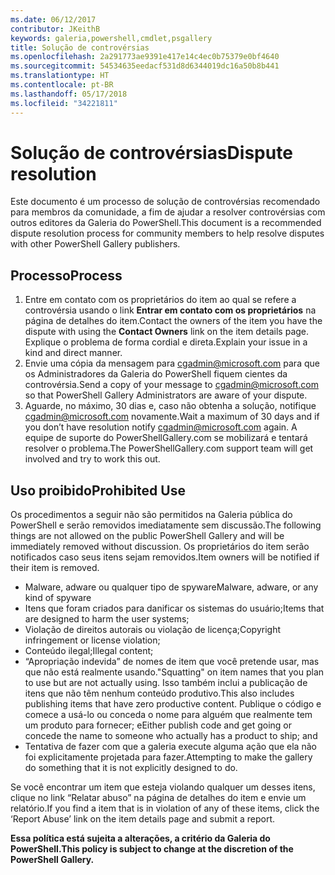 ```yaml
---
ms.date: 06/12/2017
contributor: JKeithB
keywords: galeria,powershell,cmdlet,psgallery
title: Solução de controvérsias
ms.openlocfilehash: 2a291773ae9391e417e14c4ec0b75379e0bf4640
ms.sourcegitcommit: 54534635eedacf531d8d6344019dc16a50b8b441
ms.translationtype: HT
ms.contentlocale: pt-BR
ms.lasthandoff: 05/17/2018
ms.locfileid: "34221811"
---
```

# <a name="dispute-resolution"></a><span data-ttu-id="dbd64-103">Solução de controvérsias</span><span class="sxs-lookup"><span data-stu-id="dbd64-103">Dispute resolution</span></span>

<span data-ttu-id="dbd64-104">Este documento é um processo de solução de controvérsias recomendado para membros da comunidade, a fim de ajudar a resolver controvérsias com outros editores da Galeria do PowerShell.</span><span class="sxs-lookup"><span data-stu-id="dbd64-104">This document is a recommended dispute resolution process for community members to help resolve disputes with other PowerShell Gallery publishers.</span></span>

## <a name="process"></a><span data-ttu-id="dbd64-105">Processo</span><span class="sxs-lookup"><span data-stu-id="dbd64-105">Process</span></span>

1. <span data-ttu-id="dbd64-106">Entre em contato com os proprietários do item ao qual se refere a controvérsia usando o link **Entrar em contato com os proprietários** na página de detalhes do item.</span><span class="sxs-lookup"><span data-stu-id="dbd64-106">Contact the owners of the item you have the dispute with using the **Contact Owners** link on the item details page.</span></span>
<span data-ttu-id="dbd64-107">Explique o problema de forma cordial e direta.</span><span class="sxs-lookup"><span data-stu-id="dbd64-107">Explain your issue in a kind and direct manner.</span></span>
2. <span data-ttu-id="dbd64-108">Envie uma cópia da mensagem para [cgadmin@microsoft.com](mailto:cgadmin@microsoft.com) para que os Administradores da Galeria do PowerShell fiquem cientes da controvérsia.</span><span class="sxs-lookup"><span data-stu-id="dbd64-108">Send a copy of your message to [cgadmin@microsoft.com](mailto:cgadmin@microsoft.com) so that PowerShell Gallery Administrators are aware of your dispute.</span></span>
3. <span data-ttu-id="dbd64-109">Aguarde, no máximo, 30 dias e, caso não obtenha a solução, notifique [cgadmin@microsoft.com](mailto:cgadmin@microsoft.com) novamente.</span><span class="sxs-lookup"><span data-stu-id="dbd64-109">Wait a maximum of 30 days and if you don’t have resolution notify [cgadmin@microsoft.com](mailto:cgadmin@microsoft.com) again.</span></span>
<span data-ttu-id="dbd64-110">A equipe de suporte do PowerShellGallery.com se mobilizará e tentará resolver o problema.</span><span class="sxs-lookup"><span data-stu-id="dbd64-110">The PowerShellGallery.com support team will get involved and try to work this out.</span></span>


## <a name="prohibited-use"></a><span data-ttu-id="dbd64-111">Uso proibido</span><span class="sxs-lookup"><span data-stu-id="dbd64-111">Prohibited Use</span></span>

<span data-ttu-id="dbd64-112">Os procedimentos a seguir não são permitidos na Galeria pública do PowerShell e serão removidos imediatamente sem discussão.</span><span class="sxs-lookup"><span data-stu-id="dbd64-112">The following things are not allowed on the public PowerShell Gallery and will be immediately removed without discussion.</span></span>  <span data-ttu-id="dbd64-113">Os proprietários do item serão notificados caso seus itens sejam removidos.</span><span class="sxs-lookup"><span data-stu-id="dbd64-113">Item owners will be notified if their item is removed.</span></span>

- <span data-ttu-id="dbd64-114">Malware, adware ou qualquer tipo de spyware</span><span class="sxs-lookup"><span data-stu-id="dbd64-114">Malware, adware, or any kind of spyware</span></span>
- <span data-ttu-id="dbd64-115">Itens que foram criados para danificar os sistemas do usuário;</span><span class="sxs-lookup"><span data-stu-id="dbd64-115">Items that are designed to harm the user systems;</span></span>
- <span data-ttu-id="dbd64-116">Violação de direitos autorais ou violação de licença;</span><span class="sxs-lookup"><span data-stu-id="dbd64-116">Copyright infringement or license violation;</span></span>
- <span data-ttu-id="dbd64-117">Conteúdo ilegal;</span><span class="sxs-lookup"><span data-stu-id="dbd64-117">Illegal content;</span></span>
- <span data-ttu-id="dbd64-118">“Apropriação indevida” de nomes de item que você pretende usar, mas que não está realmente usando.</span><span class="sxs-lookup"><span data-stu-id="dbd64-118">"Squatting" on item names that you plan to use but are not actually using.</span></span> <span data-ttu-id="dbd64-119">Isso também inclui a publicação de itens que não têm nenhum conteúdo produtivo.</span><span class="sxs-lookup"><span data-stu-id="dbd64-119">This also includes publishing items that have zero productive content.</span></span>
<span data-ttu-id="dbd64-120">Publique o código e comece a usá-lo ou conceda o nome para alguém que realmente tem um produto para fornecer; e</span><span class="sxs-lookup"><span data-stu-id="dbd64-120">Either publish code and get going or concede the name to someone who actually has a product to ship; and</span></span>
- <span data-ttu-id="dbd64-121">Tentativa de fazer com que a galeria execute alguma ação que ela não foi explicitamente projetada para fazer.</span><span class="sxs-lookup"><span data-stu-id="dbd64-121">Attempting to make the gallery do something that it is not explicitly designed to do.</span></span>


<span data-ttu-id="dbd64-122">Se você encontrar um item que esteja violando qualquer um desses itens, clique no link “Relatar abuso” na página de detalhes do item e envie um relatório.</span><span class="sxs-lookup"><span data-stu-id="dbd64-122">If you find a item that is in violation of any of these items, click the ‘Report Abuse’ link on the item details page and submit a report.</span></span>

<span data-ttu-id="dbd64-123">**Essa política está sujeita a alterações, a critério da Galeria do PowerShell.**</span><span class="sxs-lookup"><span data-stu-id="dbd64-123">**This policy is subject to change at the discretion of the PowerShell Gallery.**</span></span>